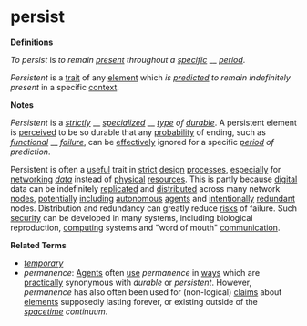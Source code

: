 # persist

**Definitions**

_To persist_ is _to remain_ [_present_](https://github.com/gcassel/Modular-Organization-Terminology/blob/master/terms/presence.md) _throughout a_ [_specific_](https://github.com/gcassel/Modular-Organization-Terminology/blob/master/terms/specific.md) __ [_period_](https://github.com/gcassel/Modular-Organization-Terminology/blob/master/terms/period.md).

_Persistent_ is a [trait](https://github.com/gcassel/Modular-Organization-Terminology/blob/master/terms/trait.md) of any [element](https://github.com/gcassel/Modular-Organization-Terminology/blob/master/terms/element.md) which _is_ [_predicted_](https://github.com/gcassel/Modular-Organization-Terminology/blob/master/terms/predict.md) _to remain indefinitely present_ in a specific [context](https://github.com/gcassel/Modular-Organization-Terminology/blob/master/terms/context.md).

**Notes**

_Persistent_ is a [_strictly_](https://github.com/gcassel/Modular-Organization-Terminology/blob/master/terms/strict.md) __ [_specialized_](https://github.com/gcassel/Modular-Organization-Terminology/blob/master/terms/specialize.md) __ [_type_](https://github.com/gcassel/Modular-Organization-Terminology/blob/master/terms/type.md) _of_ [_durable_](https://github.com/gcassel/Modular-Organization-Terminology/blob/master/terms/endure.md). A persistent element is [perceived](https://github.com/gcassel/Modular-Organization-Terminology/blob/master/terms/perceive.md) to be so durable that any [probability](https://github.com/gcassel/Modular-Organization-Terminology/blob/master/terms/probability.md) of ending, such as [_functional_](https://github.com/gcassel/Modular-Organization-Terminology/blob/master/terms/function.md) __ [_failure_](https://github.com/gcassel/Modular-Organization-Terminology/blob/master/terms/fail.md), can be [effectively](https://github.com/gcassel/Modular-Organization-Terminology/blob/master/terms/effective.md) ignored for a specific [_period_](https://github.com/gcassel/Modular-Organization-Terminology/blob/master/terms/period.md) _of prediction_.

Persistent is often a [useful](https://github.com/gcassel/Modular-Organization-Terminology/blob/master/terms/use.md) trait in [strict](https://github.com/gcassel/Modular-Organization-Terminology/blob/master/terms/strict.md) [design](https://github.com/gcassel/Modular-Organization-Terminology/blob/master/terms/design.md) [processes](https://github.com/gcassel/Modular-Organization-Terminology/blob/master/terms/process.md), [especially](https://github.com/gcassel/Modular-Organization-Terminology/blob/master/terms/specialize.md) for [networking](https://github.com/gcassel/Modular-Organization-Terminology/blob/master/terms/network.md) [_data_](https://github.com/gcassel/Modular-Organization-Terminology/blob/master/terms/data.md) instead of [physical](https://github.com/gcassel/Modular-Organization-Terminology/blob/master/terms/physical.md) [resources](https://github.com/gcassel/Modular-Organization-Terminology/blob/master/terms/resource.md). This is partly because [digital](https://github.com/gcassel/Modular-Organization-Terminology/blob/master/terms/digital.md) data can be indefinitely [replicated](https://github.com/gcassel/Modular-Organization-Terminology/blob/master/terms/replicate.md) and [distributed](https://github.com/gcassel/Modular-Organization-Terminology/blob/master/terms/distribute.md) across many network [nodes](https://github.com/gcassel/Modular-Organization-Terminology/blob/master/terms/node.md), [potentially](https://github.com/gcassel/Modular-Organization-Terminology/blob/master/terms/potential.md) [including](https://github.com/gcassel/Modular-Organization-Terminology/blob/master/terms/include.md) [autonomous](https://github.com/gcassel/Modular-Organization-Terminology/blob/master/terms/autonomy.md) [agents](https://github.com/gcassel/Modular-Organization-Terminology/blob/master/terms/agent.md) and [intentionally](https://github.com/gcassel/Modular-Organization-Terminology/blob/master/terms/intend.md) [redundant](https://github.com/gcassel/Modular-Organization-Terminology/blob/master/terms/redundancy.md) nodes. Distribution and redundancy can greatly reduce [risks](https://github.com/gcassel/Modular-Organization-Terminology/blob/master/terms/risk.md) of failure. Such [security](https://github.com/gcassel/Modular-Organization-Terminology/blob/master/terms/secure.md) can be developed in many systems, including biological reproduction, [computing](https://github.com/gcassel/Modular-Organization-Terminology/blob/master/terms/compute.md) systems and "word of mouth" [communication](https://github.com/gcassel/Modular-Organization-Terminology/blob/master/terms/communicate.md).

**Related Terms**

* [_temporary_](https://github.com/gcassel/Modular-Organization-Terminology/blob/master/terms/temporary.md)
* _permanence_: [Agents](https://github.com/gcassel/Modular-Organization-Terminology/blob/master/terms/agent.md) often [use](https://github.com/gcassel/Modular-Organization-Terminology/blob/master/terms/use.md) _permanence_ in [ways](https://github.com/gcassel/Modular-Organization-Terminology/blob/master/terms/function.md) which are [practically](https://github.com/gcassel/Modular-Organization-Terminology/blob/master/terms/practice.md) synonymous with _durable_ or _persistent_. However, _permanence_ has also often been used for (non-logical) [claims](https://github.com/gcassel/Modular-Organization-Terminology/blob/master/terms/claim.md) about [elements](https://github.com/gcassel/Modular-Organization-Terminology/blob/master/terms/element.md) supposedly lasting forever, or existing outside of the [_spacetime_](https://github.com/gcassel/Modular-Organization-Terminology/blob/master/terms/spacetime.md) _continuum_.
